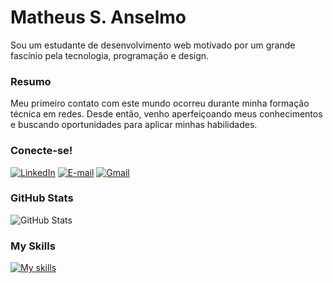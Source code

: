 # Matheus S. Anselmo
<!--I'm a Front-End development student driven by an intense curiosity for technology, coding and design.-->

Sou um estudante de desenvolvimento web motivado por um grande fascínio pela tecnologia, programação e design.

### Resumo
<!--My first contact with the world of technology occurred when studying computer networks. Since then, I have been looking for a direction for new segments in this world, where I discovered web development, and was able to fall in love with the Front-End world.-->

Meu primeiro contato com este mundo ocorreu durante minha formação técnica em redes. Desde então, venho aperfeiçoando meus conhecimentos e buscando oportunidades para aplicar minhas habilidades.

### Conecte-se!
<!--[![Portfolio](https://img.shields.io/badge/Portfolio-000?style=for-the-badge&logo=todoist&logoColor=90f208)](https://ans3lmo.github.io/portfolio) --> 
[![LinkedIn](https://img.shields.io/badge/LinkedIn-000?style=for-the-badge&logo=linkedin&logoColor=90f208)](https://www.linkedin.com/in/matheus-souza-anselmo-aba10a215/) [![E-mail](https://img.shields.io/badge/-Email-000?style=for-the-badge&logo=microsoft-outlook&logoColor=90f208)](mailto:anselmoma2005@outlook.com) [![Gmail](https://img.shields.io/badge/Gmail-000?style=for-the-badge&logo=gmail&logoColor=90f208)](mailto:anselmo.souza2005@gmail.com)

### GitHub Stats
![GitHub Stats](https://github-readme-stats.vercel.app/api?username=Anselmo-Ma&theme=transparent&bg_color=000&border_color=&show_icons=true&icon_color=90f208&title_color=90f208&text_color=FFF)

### My Skills
[![My skills](https://skillicons.dev/icons?i=html,css,js,react,cs,dotnet,git)](https://skillicons.dev)
